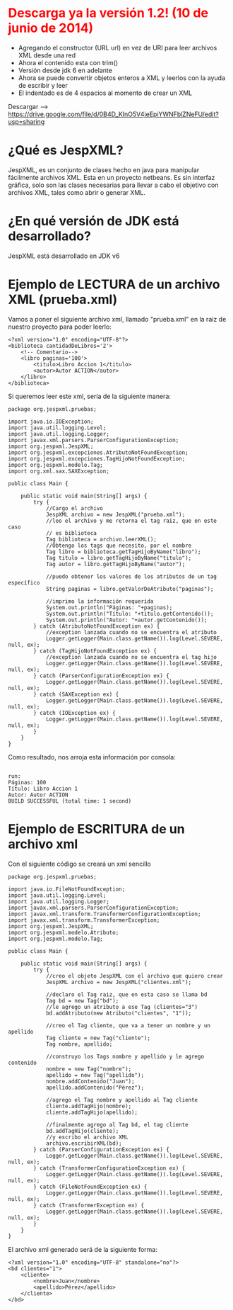# <font color='red'>Descarga ya la versión 1.2! (10 de junio de 2014)</font> #
  * Agregando el constructor (URL url) en vez de URI para leer archivos XML desde una red
  * Ahora el contenido esta con trim()
  * Versión desde jdk 6 en adelante
  * Ahora se puede convertir objetos enteros a XML y leerlos con la ayuda de escribir y leer
  * El indentado es de 4 espacios al momento de crear un XML

Descargar --> https://drive.google.com/file/d/0B4D_KInO5V4jeEpiYWNFblZNeFU/edit?usp=sharing
# ¿Qué es JespXML? #
JespXML, es un conjunto de clases hecho en java para manipular fácilmente archivos XML. Esta en un proyecto netbeans. Es sin interfaz gráfica, solo son las clases necesarias para llevar a cabo el objetivo con archivos XML, tales como abrir o generar XML.

# ¿En qué versión de JDK está desarrollado? #
JespXML está desarrollado en JDK v6

# Ejemplo de LECTURA de un archivo XML (prueba.xml) #
Vamos a poner el siguiente archivo xml, llamado "prueba.xml" en la raiz de nuestro proyecto para poder leerlo:

```
<?xml version="1.0" encoding="UTF-8"?>
<biblioteca cantidadDeLibros='2'>
    <!-- Comentario-->
    <libro paginas='100'>
        <titulo>Libro Accion 1</titulo>
        <autor>Autor ACTION</autor>
    </libro>
</biblioteca>
```
Si queremos leer este xml, sería de la siguiente manera:

```
package org.jespxml.pruebas;

import java.io.IOException;
import java.util.logging.Level;
import java.util.logging.Logger;
import javax.xml.parsers.ParserConfigurationException;
import org.jespxml.JespXML;
import org.jespxml.excepciones.AtributoNotFoundException;
import org.jespxml.excepciones.TagHijoNotFoundException;
import org.jespxml.modelo.Tag;
import org.xml.sax.SAXException;

public class Main {

    public static void main(String[] args) {
        try {
            //Cargo el archivo
            JespXML archivo = new JespXML("prueba.xml");
            //leo el archivo y me retorna el tag raiz, que en este caso
            // es biblioteca
            Tag biblioteca = archivo.leerXML();
            //Obtengo los tags que necesito, por el nombre
            Tag libro = biblioteca.getTagHijoByName("libro");
            Tag titulo = libro.getTagHijoByName("titulo");
            Tag autor = libro.getTagHijoByName("autor");
            
            //puedo obtener los valores de los atributos de un tag específico
            String paginas = libro.getValorDeAtributo("paginas");
            
            //imprimo la información requerida
            System.out.println("Páginas: "+paginas);
            System.out.println("Título: "+titulo.getContenido());
            System.out.println("Autor: "+autor.getContenido());
        } catch (AtributoNotFoundException ex) {
            //exception lanzada cuando no se encuentra el atributo
            Logger.getLogger(Main.class.getName()).log(Level.SEVERE, null, ex);
        } catch (TagHijoNotFoundException ex) {
            //exception lanzada cuando no se encuentra el tag hijo
            Logger.getLogger(Main.class.getName()).log(Level.SEVERE, null, ex);
        } catch (ParserConfigurationException ex) {
            Logger.getLogger(Main.class.getName()).log(Level.SEVERE, null, ex);
        } catch (SAXException ex) {
            Logger.getLogger(Main.class.getName()).log(Level.SEVERE, null, ex);
        } catch (IOException ex) {
            Logger.getLogger(Main.class.getName()).log(Level.SEVERE, null, ex);
        }
    }
}
```

Como resultado, nos arroja esta información por consola:

```

run:
Páginas: 100
Título: Libro Accion 1
Autor: Autor ACTION
BUILD SUCCESSFUL (total time: 1 second)
```
# Ejemplo de ESCRITURA de un archivo xml #
Con el siguiente código se creará un xml sencillo
```
package org.jespxml.pruebas;

import java.io.FileNotFoundException;
import java.util.logging.Level;
import java.util.logging.Logger;
import javax.xml.parsers.ParserConfigurationException;
import javax.xml.transform.TransformerConfigurationException;
import javax.xml.transform.TransformerException;
import org.jespxml.JespXML;
import org.jespxml.modelo.Atributo;
import org.jespxml.modelo.Tag;

public class Main {

    public static void main(String[] args) {
        try {
            //creo el objeto JespXML con el archivo que quiero crear
            JespXML archivo = new JespXML("clientes.xml");
            
            //declaro el Tag raiz, que en esta caso se llama bd
            Tag bd = new Tag("bd");
            //le agrego un atributo a ese Tag (clientes="3")
            bd.addAtributo(new Atributo("clientes", "1"));
            
            //creo el Tag cliente, que va a tener un nombre y un apellido
            Tag cliente = new Tag("cliente");
            Tag nombre, apellido;
            
            //construyo los Tags nombre y apellido y le agrego contenido
            nombre = new Tag("nombre");
            apellido = new Tag("apellido");
            nombre.addContenido("Juan");
            apellido.addContenido("Pérez");
            
            //agrego el Tag nombre y apellido al Tag cliente
            cliente.addTagHijo(nombre);
            cliente.addTagHijo(apellido);
            
            //finalmente agrego al Tag bd, el tag cliente
            bd.addTagHijo(cliente);
            //y escribo el archivo XML
            archivo.escribirXML(bd);
        } catch (ParserConfigurationException ex) {
            Logger.getLogger(Main.class.getName()).log(Level.SEVERE, null, ex);
        } catch (TransformerConfigurationException ex) {
            Logger.getLogger(Main.class.getName()).log(Level.SEVERE, null, ex);
        } catch (FileNotFoundException ex) {
            Logger.getLogger(Main.class.getName()).log(Level.SEVERE, null, ex);
        } catch (TransformerException ex) {
            Logger.getLogger(Main.class.getName()).log(Level.SEVERE, null, ex);
        }
    }
}
```

El archivo xml generado será de la siguiente forma:
```
<?xml version="1.0" encoding="UTF-8" standalone="no"?>
<bd clientes="1">
    <cliente>
        <nombre>Juan</nombre>
        <apellido>Pérez</apellido>
    </cliente>
</bd>
```
